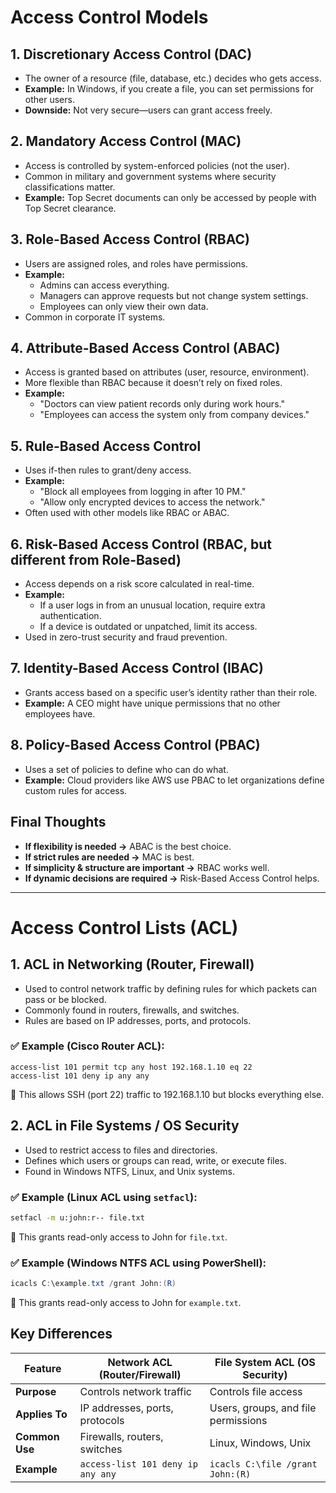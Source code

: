 # Access Control Models

## 1. Discretionary Access Control (DAC)
- The owner of a resource (file, database, etc.) decides who gets access.
- **Example:** In Windows, if you create a file, you can set permissions for other users.
- **Downside:** Not very secure—users can grant access freely.

## 2. Mandatory Access Control (MAC)
- Access is controlled by system-enforced policies (not the user).
- Common in military and government systems where security classifications matter.
- **Example:** Top Secret documents can only be accessed by people with Top Secret clearance.

## 3. Role-Based Access Control (RBAC)
- Users are assigned roles, and roles have permissions.
- **Example:**
  - Admins can access everything.
  - Managers can approve requests but not change system settings.
  - Employees can only view their own data.
- Common in corporate IT systems.

## 4. Attribute-Based Access Control (ABAC)
- Access is granted based on attributes (user, resource, environment).
- More flexible than RBAC because it doesn’t rely on fixed roles.
- **Example:**
  - "Doctors can view patient records only during work hours."
  - "Employees can access the system only from company devices."

## 5. Rule-Based Access Control
- Uses if-then rules to grant/deny access.
- **Example:**
  - "Block all employees from logging in after 10 PM."
  - "Allow only encrypted devices to access the network."
- Often used with other models like RBAC or ABAC.

## 6. Risk-Based Access Control (RBAC, but different from Role-Based)
- Access depends on a risk score calculated in real-time.
- **Example:**
  - If a user logs in from an unusual location, require extra authentication.
  - If a device is outdated or unpatched, limit its access.
- Used in zero-trust security and fraud prevention.

## 7. Identity-Based Access Control (IBAC)
- Grants access based on a specific user’s identity rather than their role.
- **Example:** A CEO might have unique permissions that no other employees have.

## 8. Policy-Based Access Control (PBAC)
- Uses a set of policies to define who can do what.
- **Example:** Cloud providers like AWS use PBAC to let organizations define custom rules for access.

## Final Thoughts
- **If flexibility is needed →** ABAC is the best choice.
- **If strict rules are needed →** MAC is best.
- **If simplicity & structure are important →** RBAC works well.
- **If dynamic decisions are required →** Risk-Based Access Control helps.

---

# Access Control Lists (ACL)

## 1. ACL in Networking (Router, Firewall)
- Used to control network traffic by defining rules for which packets can pass or be blocked.
- Commonly found in routers, firewalls, and switches.
- Rules are based on IP addresses, ports, and protocols.

### ✅ Example (Cisco Router ACL):
```plaintext
access-list 101 permit tcp any host 192.168.1.10 eq 22
access-list 101 deny ip any any
```
🔹 This allows SSH (port 22) traffic to 192.168.1.10 but blocks everything else.

## 2. ACL in File Systems / OS Security
- Used to restrict access to files and directories.
- Defines which users or groups can read, write, or execute files.
- Found in Windows NTFS, Linux, and Unix systems.

### ✅ Example (Linux ACL using `setfacl`):
```bash
setfacl -m u:john:r-- file.txt
```
🔹 This grants read-only access to John for `file.txt`.

### ✅ Example (Windows NTFS ACL using PowerShell):
```powershell
icacls C:\example.txt /grant John:(R)
```
🔹 This grants read-only access to John for `example.txt`.

## Key Differences

| Feature            | Network ACL (Router/Firewall) | File System ACL (OS Security) |
|--------------------|-----------------------------|------------------------------|
| **Purpose**       | Controls network traffic     | Controls file access        |
| **Applies To**    | IP addresses, ports, protocols | Users, groups, and file permissions |
| **Common Use**    | Firewalls, routers, switches | Linux, Windows, Unix        |
| **Example**       | `access-list 101 deny ip any any` | `icacls C:\file /grant John:(R)` |
